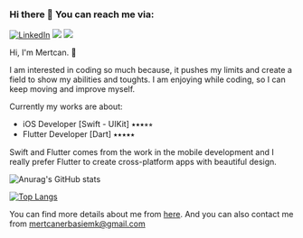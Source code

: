 ### Hi there 👋 You can reach me via:

[![LinkedIn](https://img.shields.io/badge/linkedin-%230077B5.svg?&style=for-the-badge&logo=linkedin&logoColor=white)](https://www.linkedin.com/in/mertcan-erbaşi-46a554108/)
<a href="mailto:mertcanerbasiemk@gmail.com?"><img src="https://img.shields.io/badge/gmail-%23DD0031.svg?&style=for-the-badge&logo=gmail&logoColor=white"/></a>
<a href="https://mertcanerbasi.github.io/en"><img src="https://img.shields.io/badge/portfolio-%23DD0031.svg?&style=for-the-badge&logo=webflow&logoColor=white"/></a>



Hi, I'm Mertcan. 👋


I am interested in coding so much because, it pushes my limits and create a field to show my abilities and toughts. I am enjoying while coding, so I can keep 
moving and improve myself.

Currently my works are about:

  - iOS Developer [Swift - UIKit] ⭑⭑⭑⭒⭒
  - Flutter Developer [Dart] ⭑⭑⭑⭑⭑

Swift and Flutter comes from the work in the mobile development and I really prefer Flutter to create cross-platform apps with beautiful design.



![Anurag's GitHub stats](https://github-readme-stats.vercel.app/api?username=mertcanerbasi&hide=issues,stars&show_icons=true&include_all_commits=true&theme=radical)
  
  
  
[![Top Langs](https://github-readme-stats.vercel.app/api/top-langs/?username=mertcanerbasi&langs_count=3&theme=radical)](https://github.com/anuraghazra/github-readme-stats)


You can find more details about me from [here](https://mercoski.github.io/en). And you can also contact me from mertcanerbasiemk@gmail.com

